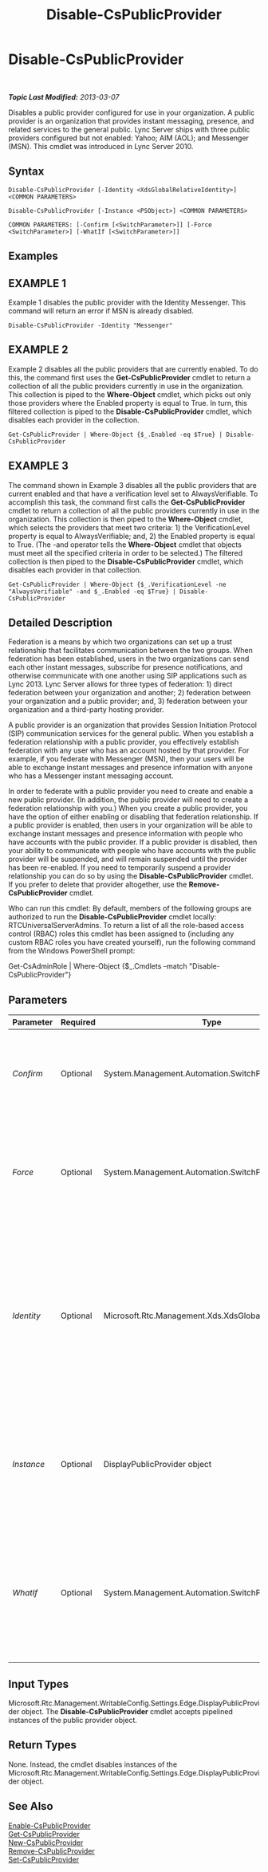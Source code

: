 ﻿---
title: Disable-CsPublicProvider
TOCTitle: Disable-CsPublicProvider
ms:assetid: df1338ea-fe6d-45da-a39c-86108bb54ef5
ms:mtpsurl: https://technet.microsoft.com/en-us/library/Gg398984(v=OCS.15)
ms:contentKeyID: 48185617
ms.date: 07/23/2014
mtps_version: v=OCS.15
---

<div data-xmlns="http://www.w3.org/1999/xhtml">

<div class="topic" data-xmlns="http://www.w3.org/1999/xhtml" data-msxsl="urn:schemas-microsoft-com:xslt" data-cs="http://msdn.microsoft.com/en-us/">

<div data-asp="http://msdn2.microsoft.com/asp">

# Disable-CsPublicProvider

</div>

<div id="mainSection">

<div id="mainBody">

<span> </span>

_**Topic Last Modified:** 2013-03-07_

Disables a public provider configured for use in your organization. A public provider is an organization that provides instant messaging, presence, and related services to the general public. Lync Server ships with three public providers configured but not enabled: Yahoo; AIM (AOL); and Messenger (MSN). This cmdlet was introduced in Lync Server 2010.

<div>

## Syntax

    Disable-CsPublicProvider [-Identity <XdsGlobalRelativeIdentity>] <COMMON PARAMETERS>

    Disable-CsPublicProvider [-Instance <PSObject>] <COMMON PARAMETERS>

    COMMON PARAMETERS: [-Confirm [<SwitchParameter>]] [-Force <SwitchParameter>] [-WhatIf [<SwitchParameter>]]

</div>

<div>

## Examples

<div>

## EXAMPLE 1

Example 1 disables the public provider with the Identity Messenger. This command will return an error if MSN is already disabled.

    Disable-CsPublicProvider -Identity "Messenger"

</div>

<div>

## EXAMPLE 2

Example 2 disables all the public providers that are currently enabled. To do this, the command first uses the **Get-CsPublicProvider** cmdlet to return a collection of all the public providers currently in use in the organization. This collection is piped to the **Where-Object** cmdlet, which picks out only those providers where the Enabled property is equal to True. In turn, this filtered collection is piped to the **Disable-CsPublicProvider** cmdlet, which disables each provider in the collection.

    Get-CsPublicProvider | Where-Object {$_.Enabled -eq $True} | Disable-CsPublicProvider

</div>

<div>

## EXAMPLE 3

The command shown in Example 3 disables all the public providers that are current enabled and that have a verification level set to AlwaysVerifiable. To accomplish this task, the command first calls the **Get-CsPublicProvider** cmdlet to return a collection of all the public providers currently in use in the organization. This collection is then piped to the **Where-Object** cmdlet, which selects the providers that meet two criteria: 1) the VerificationLevel property is equal to AlwaysVerifiable; and, 2) the Enabled property is equal to True. (The -and operator tells the **Where-Object** cmdlet that objects must meet all the specified criteria in order to be selected.) The filtered collection is then piped to the **Disable-CsPublicProvider** cmdlet, which disables each provider in that collection.

    Get-CsPublicProvider | Where-Object {$_.VerificationLevel -ne "AlwaysVerifiable" -and $_.Enabled -eq $True} | Disable-CsPublicProvider

</div>

</div>

<div>

## Detailed Description

Federation is a means by which two organizations can set up a trust relationship that facilitates communication between the two groups. When federation has been established, users in the two organizations can send each other instant messages, subscribe for presence notifications, and otherwise communicate with one another using SIP applications such as Lync 2013. Lync Server allows for three types of federation: 1) direct federation between your organization and another; 2) federation between your organization and a public provider; and, 3) federation between your organization and a third-party hosting provider.

A public provider is an organization that provides Session Initiation Protocol (SIP) communication services for the general public. When you establish a federation relationship with a public provider, you effectively establish federation with any user who has an account hosted by that provider. For example, if you federate with Messenger (MSN), then your users will be able to exchange instant messages and presence information with anyone who has a Messenger instant messaging account.

In order to federate with a public provider you need to create and enable a new public provider. (In addition, the public provider will need to create a federation relationship with you.) When you create a public provider, you have the option of either enabling or disabling that federation relationship. If a public provider is enabled, then users in your organization will be able to exchange instant messages and presence information with people who have accounts with the public provider. If a public provider is disabled, then your ability to communicate with people who have accounts with the public provider will be suspended, and will remain suspended until the provider has been re-enabled. If you need to temporarily suspend a provider relationship you can do so by using the **Disable-CsPublicProvider** cmdlet. If you prefer to delete that provider altogether, use the **Remove-CsPublicProvider** cmdlet.

Who can run this cmdlet: By default, members of the following groups are authorized to run the **Disable-CsPublicProvider** cmdlet locally: RTCUniversalServerAdmins. To return a list of all the role-based access control (RBAC) roles this cmdlet has been assigned to (including any custom RBAC roles you have created yourself), run the following command from the Windows PowerShell prompt:

Get-CsAdminRole | Where-Object {$\_.Cmdlets –match "Disable-CsPublicProvider"}

</div>

<div>

## Parameters


<table>
<colgroup>
<col style="width: 25%" />
<col style="width: 25%" />
<col style="width: 25%" />
<col style="width: 25%" />
</colgroup>
<thead>
<tr class="header">
<th>Parameter</th>
<th>Required</th>
<th>Type</th>
<th>Description</th>
</tr>
</thead>
<tbody>
<tr class="odd">
<td><p><em>Confirm</em></p></td>
<td><p>Optional</p></td>
<td><p>System.Management.Automation.SwitchParameter</p></td>
<td><p>Prompts you for confirmation before executing the command.</p></td>
</tr>
<tr class="even">
<td><p><em>Force</em></p></td>
<td><p>Optional</p></td>
<td><p>System.Management.Automation.SwitchParameter</p></td>
<td><p>Suppresses the display of any non-fatal error message that might occur when running the command.</p></td>
</tr>
<tr class="odd">
<td><p><em>Identity</em></p></td>
<td><p>Optional</p></td>
<td><p>Microsoft.Rtc.Management.Xds.XdsGlobalRelativeIdentity</p></td>
<td><p>Unique identifier for the public provider to be disabled. The Identity is typically the name of the website providing the services (for example, Yahoo!; AOL; MSN; etc.).</p></td>
</tr>
<tr class="even">
<td><p><em>Instance</em></p></td>
<td><p>Optional</p></td>
<td><p>DisplayPublicProvider object</p></td>
<td><p>Allows you to pass a reference to an object to the cmdlet rather than set individual parameter values.</p></td>
</tr>
<tr class="odd">
<td><p><em>WhatIf</em></p></td>
<td><p>Optional</p></td>
<td><p>System.Management.Automation.SwitchParameter</p></td>
<td><p>Describes what would happen if you executed the command without actually executing the command.</p></td>
</tr>
</tbody>
</table>


</div>

<div>

## Input Types

Microsoft.Rtc.Management.WritableConfig.Settings.Edge.DisplayPublicProvider object. The **Disable-CsPublicProvider** cmdlet accepts pipelined instances of the public provider object.

</div>

<div>

## Return Types

None. Instead, the cmdlet disables instances of the Microsoft.Rtc.Management.WritableConfig.Settings.Edge.DisplayPublicProvider object.

</div>

<div>

## See Also


[Enable-CsPublicProvider](enable-cspublicprovider.md)  
[Get-CsPublicProvider](get-cspublicprovider.md)  
[New-CsPublicProvider](new-cspublicprovider.md)  
[Remove-CsPublicProvider](remove-cspublicprovider.md)  
[Set-CsPublicProvider](set-cspublicprovider.md)  
  

</div>

</div>

<span> </span>

</div>

</div>

</div>

